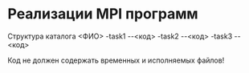 # Реализации MPI программ

Структура каталога
<ФИО>
-task1
--<код>
-task2
--<код>
-task3
--<код>

Код не должен содержать временных и исполняемых файлов!
